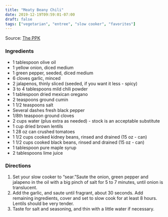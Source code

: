 ```yaml
---
title: "Meaty Beany Chili"
date: 2019-12-19T09:59:01-07:00
draft: false
tags: ["vegetarian", "entree", "slow cooker", "favorites"]
---
```


Source: [The PPK](https://www.theppk.com/2013/10/meat-beany-chili-corn-muffins-video/)

### Ingredients
- 1 tablespoon olive oil
- 1 yellow onion, diced medium
- 1 green pepper, seeded, diced medium
- 6 cloves garlic, minced
- 2 jalapenos, thinly sliced (seeded, if you want it less - spicy)
- 3 to 4 tablespoons mild chili powder
- 1 tablespoon dried mexican oregano
- 2 teaspoons ground cumin
- 1 1/2 teaspoons salt
- Several dashes fresh black pepper
- 1/8th teaspoon ground cloves
- 2 cups water (plus extra as needed) - stock is an acceptable substitute
- 1 cup dried brown lentils
- 1 28 oz can crushed tomatoes
- 1 1/2 cups cooked kidney beans, rinsed and drained (15 oz - can)
- 1 1/2 cups cooked black beans, rinsed and drained (15 oz - can)
- 1 tablespoon pure maple syrup
- 2 tablespoons lime juice

### Directions
1.	Set your slow cooker to “sear.”Saute the onion, green pepper and jalapeno in the oil with a big pinch of salt for 5 to 7 minutes, until onion is translucent.
2.	Add the garlic, and saute until fragrant, about 30 seconds. Add remaining ingredients, cover and set to slow cook for at least 8 hours. Lentils should be very tender.
3.	Taste for salt and seasoning, and thin with a little water if necessary.